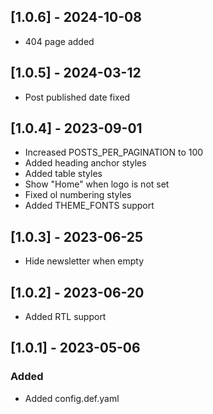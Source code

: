 ## [1.0.6] - 2024-10-08

- 404 page added

## [1.0.5] - 2024-03-12

- Post published date fixed

## [1.0.4] - 2023-09-01

- Increased POSTS_PER_PAGINATION to 100
- Added heading anchor styles
- Added table styles
- Show "Home" when logo is not set
- Fixed ol numbering styles
- Added THEME_FONTS support

## [1.0.3] - 2023-06-25

- Hide newsletter when empty

## [1.0.2] - 2023-06-20

- Added RTL support

## [1.0.1] - 2023-05-06

### Added

- Added config.def.yaml
